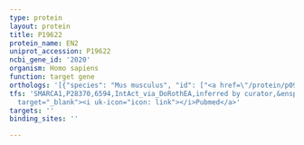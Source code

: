 ```yaml
---
type: protein
layout: protein
title: P19622
protein_name: EN2
uniprot_accession: P19622
ncbi_gene_id: '2020'
organism: Homo sapiens
function: target gene
orthologs: '[{"species": "Mus musculus", "id": ["<a href=\"/protein/p09066\">P09066</a>"]}, {"species": "Rattus norvegicus", "id": ["D3Z8B1"]}]'
tfs: 'SMARCA1,P28370,6594,IntAct_via_DoRothEA,inferred by curator,&ensp;<a href="https://www.ncbi.nlm.nih.gov/pubmed/?term=14609955%5Buid%5D+OR+24234451%5Buid%5D"
  target="_blank"><i uk-icon="icon: link"></i>Pubmed</a>'
targets: ''
binding_sites: ''

---
```

